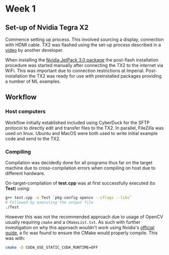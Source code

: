 # Week 1

## Set-up of Nvidia Tegra X2

Commence setting up process. This involved sourcing a display, connection with HDMI cable. TX2 was flashed using the set-up process described in a [video](https://www.youtube.com/watch?v=D7lkth34rgM) by another developer.

When installing the [Nvidia JetPack 3.0 package](https://developer.nvidia.com/embedded/jetpack) the post-flash installation procedure was started manually after connecting the TX2 to the internet via WiFi. This was important due to connection restrictions at Imperial. Post-installation the TX2 was ready for use with preinstalled packages providing a number of ML examples.

## Workflow

### Host computers

Workflow initially established included using CyberDuck for the SFTP protocol to directly edit and transfer files to the TX2. In parallel, FileZilla was used on linux. Ubuntu and MacOS were both used to write initial example code and send to the TX2.

### Compiling

Compilation was decidedly done for all programs thus far on the target machine due to cross-compilation errors when compiling on host due to different hardware.

On-target-compilation of __test.cpp__ was at first successfully executed (to __Test__) using:
```bash
g++ test.cpp -o Test `pkg-config opencv --cflags --libs`
# Followed by executing the output file
./Test
```  
However this was not the recommended approach due to usage of OpenCV usually requiring `cmake` and a `CMakeList.txt`. As such with further investigation on why this approach wouldn't work using Nvidia's [official guide](https://www.youtube.com/watch?v=gvmP0WRVUxI), a fic was found to ensure the CMake would properly compile. This was with:
```bash
cmake -D CUDA_USE_STATIC_CUDA_RUNTIME=OFF
```
